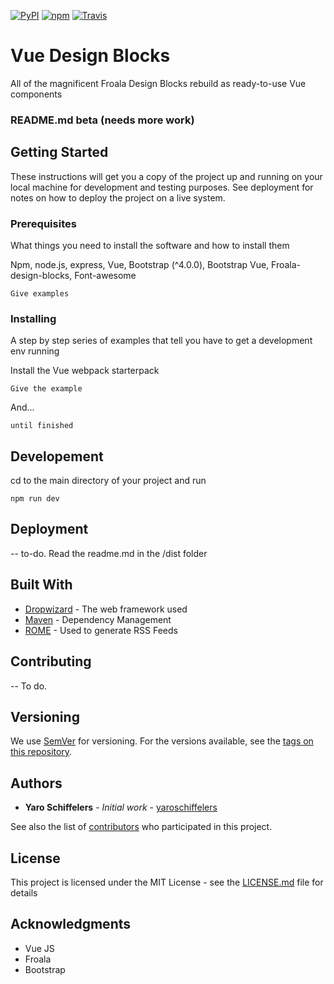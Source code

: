 [![PyPI](https://img.shields.io/pypi/status/Django.svg)]()
[![npm](https://img.shields.io/npm/l/express.svg)]()
[![Travis](https://img.shields.io/travis/rust-lang/rust.svg)]()

# Vue Design Blocks

All of the magnificent Froala Design Blocks rebuild as ready-to-use Vue components

### README.md beta (needs more work)

## Getting Started

These instructions will get you a copy of the project up and running on your local machine for development and testing purposes. See deployment for notes on how to deploy the project on a live system.

### Prerequisites

What things you need to install the software and how to install them

Npm, node.js, express, Vue, Bootstrap (^4.0.0), Bootstrap Vue, Froala-design-blocks, Font-awesome

```
Give examples
```

### Installing

A step by step series of examples that tell you have to get a development env running

Install the Vue webpack starterpack

```
Give the example
```

And... 

```
until finished
```

## Developement 

cd to the main directory of your project and run 

```
npm run dev
```

## Deployment

-- to-do. 
Read the readme.md in the /dist folder

## Built With

* [Dropwizard](http://www.dropwizard.io/1.0.2/docs/) - The web framework used
* [Maven](https://maven.apache.org/) - Dependency Management
* [ROME](https://rometools.github.io/rome/) - Used to generate RSS Feeds

## Contributing

-- To do.

## Versioning

We use [SemVer](http://semver.org/) for versioning. For the versions available, see the [tags on this repository](https://github.com/yaroschiffelers/vue-design-blocks/tags). 

## Authors

* **Yaro Schiffelers** - *Initial work* - [yaroschiffelers](https://github.com/yaroschiffelers)

See also the list of [contributors](https://github.com/yaroschiffelers/vue-design-blocks/contributors) who participated in this project.

## License

This project is licensed under the MIT License - see the [LICENSE.md](LICENSE.md) file for details

## Acknowledgments

* Vue JS
* Froala
* Bootstrap

